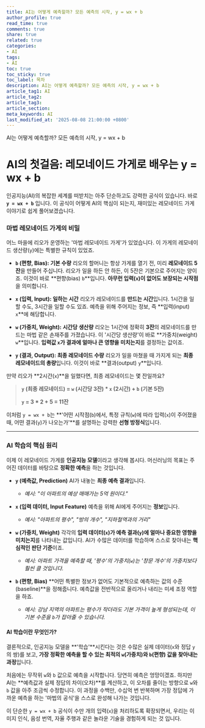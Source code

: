 ```yaml
---
title: AI는 어떻게 예측할까? 모든 예측의 시작, y = wx + b
author_profile: true
read_time: true
comments: true
share: true
related: true
categories:
- AI
tags:
- AI
toc: true
toc_sticky: true
toc_label: 목차
description: AI는 어떻게 예측할까? 모든 예측의 시작, y = wx + b
article_tag1: AI
article_tag2: 
article_tag3: 
article_section: 
meta_keywords: AI
last_modified_at: '2025-08-08 21:00:00 +0800'
---
```


AI는 어떻게 예측할까? 모든 예측의 시작, y = wx + b

# **AI의 첫걸음: 레모네이드 가게로 배우는 y = wx + b**

인공지능(AI)의 복잡한 세계를 떠받치는 아주 단순하고도 강력한 공식이 있습니다. 바로 **`y = wx + b`** 입니다. 이 공식이 어떻게 AI의 핵심이 되는지, 재미있는 레모네이드 가게 이야기로 쉽게 풀어보겠습니다.

### **마법 레모네이드 가게의 비밀**

어느 마을에 리오가 운영하는 '마법 레모네이드 가게'가 있었습니다. 이 가게의 레모네이드 생산량(`y`)에는 특별한 규칙이 있었죠.

* **`b` (편향, Bias): 기본 수량**
    리오의 할머니는 항상 가게를 열기 전, 미리 **레모네이드 5잔**을 만들어 주십니다. 리오가 일을 하든 안 하든, 이 5잔은 기본으로 주어지는 양이죠. 이것이 바로 **편향(bias) `b`**입니다. **아무런 입력(`x`)이 없어도 보장되는 시작점**을 의미합니다.

* **`x` (입력, Input): 일하는 시간**
    리오가 레모네이드를 **만드는 시간**입니다. 1시간을 일할 수도, 3시간을 일할 수도 있죠. 예측을 위해 주어지는 정보, 즉 **입력(input) `x`**에 해당합니다.

* **`w` (가중치, Weight): 시간당 생산량**
    리오는 1시간에 정확히 **3잔**의 레모네이드를 만드는 마법 같은 손재주를 가졌습니다. 이 '시간당 생산량'이 바로 **가중치(weight) `w`**입니다. **입력값 `x`가 결과에 얼마나 큰 영향을 미치는지**를 결정하는 값이죠.

* **`y` (결과, Output): 최종 레모네이드 수량**
    리오가 일을 마쳤을 때 가지게 되는 **최종 레모네이드의 총량**입니다. 이것이 바로 **결과(output) `y`**입니다.

만약 리오가 **2시간(`x`)**을 일했다면, 최종 레모네이드는 몇 잔일까요?

> **`y` (최종 레모네이드) = `w` (시간당 3잔) * `x` (2시간) + `b` (기본 5잔)**
>
> **`y` = 3 * 2 + 5 = 11잔**

이처럼 `y = wx + b`는 **'어떤 시작점(`b`)에서, 특정 규칙(`w`)에 따라 입력(`x`)이 주어졌을 때, 어떤 결과(`y`)가 나오는가'**를 설명하는 강력한 **선형 방정식**입니다.



---

### **AI 학습의 핵심 원리**

이제 이 레모네이드 가게를 **인공지능 모델**이라고 생각해 봅시다. 머신러닝의 목표는 주어진 데이터를 바탕으로 **정확한 예측**을 하는 것입니다.

* **`y` (예측값, Prediction)**
    AI가 내놓는 **최종 예측 결과**입니다.
    * *예시: "이 아파트의 예상 매매가는 5억 원이다."*

* **`x` (입력 데이터, Input Feature)**
    예측을 위해 AI에게 주어지는 **정보**입니다.
    * *예시: "아파트의 평수", "방의 개수", "지하철역과의 거리"*

* **`w` (가중치, Weight)**
    각각의 **입력 데이터(`x`)가 예측 결과(`y`)에 얼마나 중요한 영향을 미치는지**를 나타내는 값입니다. AI가 수많은 데이터를 학습하며 스스로 찾아내는 **핵심적인 판단 기준**이죠.
    * *예시: 아파트 가격을 예측할 때, '평수'의 가중치(`w`)는 '창문 개수'의 가중치보다 훨씬 클 것입니다.*

* **`b` (편향, Bias)**
    **어떤 특별한 정보가 없어도 기본적으로 예측하는 값의 수준(baseline)**을 정해줍니다. 예측값을 전반적으로 올리거나 내리는 미세 조정 역할을 하죠.
    * *예시: 강남 지역의 아파트는 평수가 작더라도 기본 가격이 높게 형성되는데, 이 기본 수준을 `b`가 잡아줄 수 있습니다.*

#### **AI 학습이란 무엇인가?**

결론적으로, 인공지능 모델을 **'학습'**시킨다는 것은 수많은 실제 데이터(`x`와 정답 `y`의 쌍)를 보고, **가장 정확한 예측을 할 수 있는 최적의 `w`(가중치)와 `b`(편향) 값을 찾아내는 과정**입니다.

처음에는 무작위 `w`와 `b` 값으로 예측을 시작합니다. 당연히 예측은 엉망이겠죠. 하지만 AI는 **예측값과 실제 정답의 차이(오차)**를 계산하고, 이 오차를 줄이는 방향으로 `w`와 `b` 값을 아주 조금씩 수정합니다. 이 과정을 수백만, 수십억 번 반복하며 가장 정답에 가까운 예측을 하는 '마법의 공식'을 스스로 완성해 나가는 것입니다.

이 단순한 `y = wx + b` 공식이 수만 개의 입력(`x`)을 처리하도록 확장되면서, 우리는 이미지 인식, 음성 번역, 자율 주행과 같은 놀라운 기술을 경험하게 되는 것 입니다.